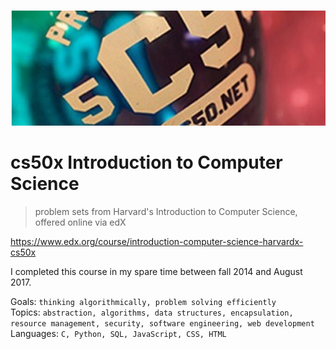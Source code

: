 ![cs50x logo](cs50-img.png)

# cs50x Introduction to Computer Science
> problem sets from Harvard's Introduction to Computer Science, offered online via edX

https://www.edx.org/course/introduction-computer-science-harvardx-cs50x

I completed this course in my spare time between fall 2014 and August 2017. 

Goals: `thinking algorithmically, problem solving efficiently`  
Topics: `abstraction, algorithms, data structures, encapsulation, resource management, security, software engineering, web development`  
Languages: `C, Python, SQL, JavaScript, CSS, HTML`
